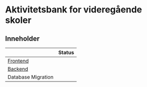 # Aktivitetsbank for videregående skoler

## Inneholder 

|                                   | Status    |
|-----------------------------------|-----------|
| [Frontend](./frontend/README.md)  | |
| [Backend](./backend/README.md)    | |
| Database Migration                | |
